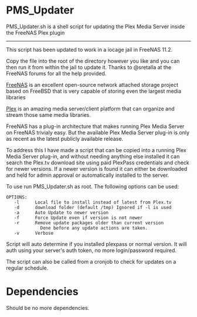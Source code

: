 PMS_Updater
===========

PMS_Updater.sh is a shell script for updating the Plex Media Server inside the FreeNAS Plex plugin

---

This script has been updated to work in a iocage jail in FreeNAS 11.2.  

Copy the file into the root of the directory however you like and you can then run it from within the jail to update it.  Thanks to @sretalla at the FreeNAS forums for all the help provided.

<a href="http://www.freenas.org/">FreeNAS</a> is an excellent open-source network attached storage project based on FreeBSD that is very capable of storing even the largest media libraries

<a href="http://plex.tv">Plex</a> is an amazing media server/client platform that can organize and stream those same media libraries.

FreeNAS has a plug-in architecture that makes running Plex Media Server on FreeNAS trivialy easy.  But the available Plex Media Server plug-in is only as recent as the latest publicly available release.

To address this I have made a script that can be copied into a running Plex Media Server plug-in, and without needing anything else installed it can search the Plex.tv download site using paid PlexPass credentials and check for newer versions.  If a newer version is found it can either be downloaded and held for admin approval or automatically installed to the server.

To use run PMS_Updater.sh as root. The following options can be used:

```
OPTIONS:
   -l      Local file to install instead of latest from Plex.tv
   -d      download folder (default /tmp) Ignored if -l is used
   -a      Auto Update to newer version
   -f      Force Update even if version is not newer
   -r      Remove update packages older than current version
             Done before any update actions are taken.
   -v      Verbose
```
   
Script will auto determine if you installed plexpass or normal version. It will auth using your server's auth token, no more login/password required.

The script can also be called from a cronjob to check for updates on a regular schedule.


Dependencies
===========

Should be no more dependencies.
